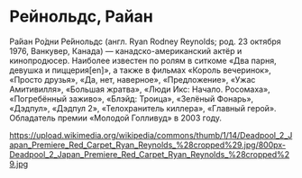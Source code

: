 # Рейнольдс, Райан

Ра́йан Ро́дни Ре́йнольдс (англ. Ryan Rodney Reynolds; род. 23 октября 1976, Ванкувер, Канада) — канадско-американский актёр и кинопродюсер. Наиболее известен по ролям в ситкоме «Два парня, девушка и пиццерия[en]», а также в фильмах «Король вечеринок», «Просто друзья», «Да, нет, наверное», «Предложение», «Ужас Амитивилля», «Большая жратва», «Люди Икс: Начало. Росомаха», «Погребённый заживо», «Блэйд: Троица», «Зелёный Фонарь», «Дэдпул», «Дэдпул 2», «Телохранитель киллера», «Главный герой». Обладатель премии «Молодой Голливуд» в 2003 году.

https://upload.wikimedia.org/wikipedia/commons/thumb/1/14/Deadpool_2_Japan_Premiere_Red_Carpet_Ryan_Reynolds_%28cropped%29.jpg/800px-Deadpool_2_Japan_Premiere_Red_Carpet_Ryan_Reynolds_%28cropped%29.jpg